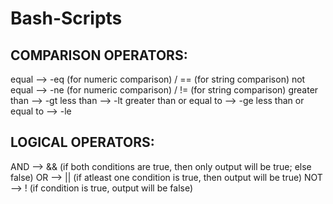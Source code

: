 # Bash-Scripts

COMPARISON OPERATORS:
----------------------
equal				              -->    -eq (for numeric comparison) / == (for string comparison)
not equal			            -->    -ne (for numeric comparison) / != (for string comparison)
greater than			        -->    -gt
less than			            -->    -lt
greater than or equal to	-->    -ge
less than or equal to 		-->    -le


LOGICAL OPERATORS:
-------------------
AND				-->    &&	(if both conditions are true, then only output will be true; else false)
OR				-->    ||	(if atleast one condition is true, then output will be true)
NOT				-->    !	(if condition is true, output will be false)



